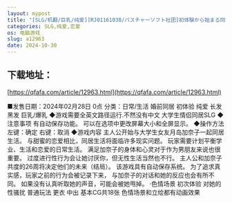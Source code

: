 ```yaml
---
layout: mypost
title: "[SLG/机翻/巨乳/纯爱][RJ01161038/パスチャーソフト社团]初体験から始まる同棲ライフ[Ver1.01][PC/500M]"
categories: SLG,纯爱,恋爱
os: 电脑游戏
slug: a12963
date: 2024-10-30
---
```


## 下载地址：

[https://qfafa.com/article/12963.html](https://qfafa.com/article/12963.html)

■发售日期：2024年02月28日 0点
分类：日常/生活 婚前同居 初体验 纯爱 长发 黑发 巨乳/爆乳
◆游戏需要全英文路径运行.不然没有中文
大学生情侣同居SLG
◆注意事项
有自动保存功能。
可以在选项中更改屏幕大小和全屏显示。
◆操作方法
左键：确定
右键：取消
◆游戏内容
主人公开始与大学生女友月岛加奈子一起同居生活。
与甜蜜的恋爱相比，同居生活将面临许多现实问题。
玩家需要计划平衡学业、生活和恋爱的日常生活。
满足加奈子的身体和心灵对于作为男朋友来说也很重要。
过度进行性行为会让她讨厌你，但无性生活当然也不行。
主人公和加奈子共度的26周将决定他们的未来（结局）。
该游戏具有自动保存系统。
为了追求真实感，玩家之前的行为会被记录下来，
与加奈子的对话和她的反应也会有所不同。
如果没有认真听取她的声音，可能会被她甩掉。
·色情场景
初次体验
对她的性骚扰
普通玩法
更衣
中出
基本CG共18张
色情场景和立绘都有动画效果